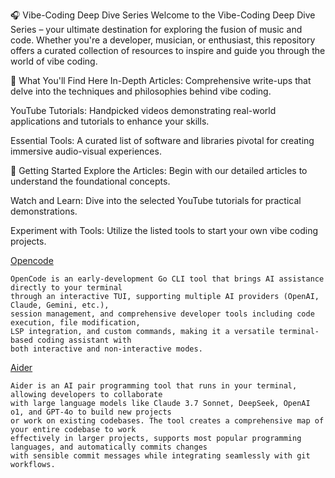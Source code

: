 🎧 Vibe-Coding Deep Dive Series
Welcome to the Vibe-Coding Deep Dive Series – your ultimate destination for exploring the fusion of music and code. Whether you're a developer, musician, or enthusiast, this repository offers a curated collection of resources to inspire and guide you through the world of vibe coding.

🎯 What You'll Find Here
In-Depth Articles: Comprehensive write-ups that delve into the techniques and philosophies behind vibe coding.

YouTube Tutorials: Handpicked videos demonstrating real-world applications and tutorials to enhance your skills.

Essential Tools: A curated list of software and libraries pivotal for creating immersive audio-visual experiences.

🚀 Getting Started
Explore the Articles: Begin with our detailed articles to understand the foundational concepts.

Watch and Learn: Dive into the selected YouTube tutorials for practical demonstrations.

Experiment with Tools: Utilize the listed tools to start your own vibe coding projects.


[Opencode](https://github.com/sst/opencode)

```
OpenCode is an early-development Go CLI tool that brings AI assistance directly to your terminal
through an interactive TUI, supporting multiple AI providers (OpenAI, Claude, Gemini, etc.),
session management, and comprehensive developer tools including code execution, file modification,
LSP integration, and custom commands, making it a versatile terminal-based coding assistant with
both interactive and non-interactive modes.
```


[Aider](https://github.com/Aider-AI/aider)

```
Aider is an AI pair programming tool that runs in your terminal, allowing developers to collaborate
with large language models like Claude 3.7 Sonnet, DeepSeek, OpenAI o1, and GPT-4o to build new projects
or work on existing codebases. The tool creates a comprehensive map of your entire codebase to work
effectively in larger projects, supports most popular programming languages, and automatically commits changes
with sensible commit messages while integrating seamlessly with git workflows. 
```



